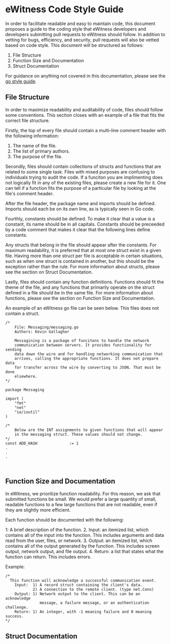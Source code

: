 # eWitness Code Style Guide
In order to facilitate readable and easy to maintain code, this document proposes a guide to the coding style that eWitness developers and developers submitting pull requests to eWitness should follow. In addition to vetting for bugs, efficiency, and security, pull requests will also be vetted based on code style. This document will be structured as follows:

1. File Structure
2. Function Size and Documentation
3. Struct Documentation

For guidance on anything not covered in this documentation, please see the [go style guide](https://github.com/golang/go/wiki/CodeReviewComments).

## File Structure
In order to maximize readability and auditability of code, files should follow some conventions. This section closes with an example of a file that fits the correct file structure.

Firstly, the top of every file should contain a multi-line comment header with the following information:

1. The name of the file.
2. The list of primary authors.
3. The purpose of the file.

Secondly, files should contain collections of structs and functions that are related to some single task. Files with mixed purposes are confusing to individuals trying to audit the code. If a funciton you are implimenting does not logically fit in any of the existing files, please create a new file for it. One can tell if a function fits the purpose of a particular file by looking at the file's comment header.

After the file header, the package name and imports should be defined. Imports should each be on its own line, as is typically seen in Go code.

Fourthly, constants should be defined. To make it clear that a value is a constant, its name should be in all capitals. Constants should be preceeded by a code comment that makes it clear that the following lines define constants.

Any structs that belong in the file should appear after the constants. For maximum readability, it is preferred that at most one struct exist in a given file. Having more than one struct per file is acceptable in certain situations, such as when one struct is contained in another, but this should be the exception rather than the rule. For more information about structs, please see the section on Struct Documentation.

Lastly, files should contain any function definitions. Functions should fit the theme of the file, and any functions that primarily operate on the struct defined in a file should be in the same file. For more information about functions, please see the section on Function Size and Documentation.

An example of an eWitness go file can be seen below. This files does not contain a struct.

```
/*
    File: Messaging/messaging.go
    Authors: Kevin Gallagher

    Messagining is a package of funcitons to handle the network
    communication between servers. It provides functionality for sending
    data down the wire and for handling networking communication that
    arrives, calling the appropriate functions. It does not prepare data
    for transfer across the wire by converting to JSON. That must be done
    elsewhere.
*/

package Messaging

import (
    "fmt"
    "net"
    "io/ioutil"
)

/*
    Below are the INT assignments to given functions that will appear
    in the messaging struct. These values should not change.
*/
const ADD_HASH              := 1
.
.
.



```

## Function Size and Documentation
In eWitness, we prioritize function readability. For this reason, we ask that submitted functions be small. We would prefer a large quantity of small, readable functions to a few large functions that are not readable, even if they are slightly more efficient.

Each function should be documented with the following:

1: A brief description of the function.
2. Input: an itemized list, which contains all of the input into the function. This includes arguments and data read from the user, files, or network.
3. Output: an itemized list, which contains all of the output generated by the function. This includes screen output, network output, and file output.
4. Return: a list that states what the function can return. This includes errors. 

Example:

```
/*
  This function will acknowledge a successful communication event.
    Input:  1) A record struct containing the client's data.
            2) A connection to the remote client. (type net.Conn)
    Output: 1) Network output to the client. This can be an acknowledge
               message, a failure message, or an authentication challenge.
    Return: 1) An integer, with -1 meaning failure and 0 meaning success.
*/ 
```
## Struct Documentation 

